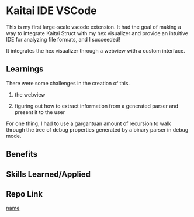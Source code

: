# Kaitai IDE VSCode

This is my first large-scale vscode extension. It had the goal of making a way to integrate Kaitai Struct with my hex visualizer and provide an intuitive IDE for analyzing file formats, and I succeeded!
 
It integrates the hex visualizer through a webview with a custom interface.

## Learnings

There were some challenges in the creation of this. 

1. the webview

2. figuring out how to extract information from a generated parser and present it to the user

For one thing, I had to use a gargantuan amount of recursion to walk through the tree of debug properties generated by a binary parser in debug mode.  

## Benefits


## Skills Learned/Applied


## Repo Link

[name](url)